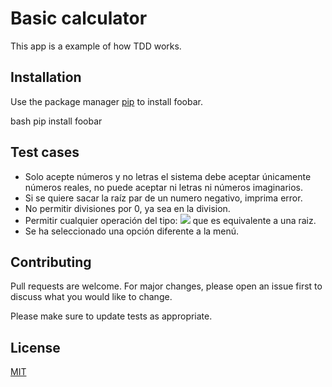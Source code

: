 # Basic calculator

This app is a example of how TDD works.


## Installation

Use the package manager [pip](https://pip.pypa.io/en/stable/) to install foobar.

bash
pip install foobar


## Test cases

- Solo acepte números y no letras el sistema debe aceptar únicamente números reales, no puede aceptar ni letras ni números imaginarios.
- Si se quiere sacar la raíz par de un numero negativo, imprima error.
- No permitir divisiones por 0, ya sea en la division.
- Permitir cualquier operación del tipo: <img src="https://render.githubusercontent.com/render/math?math=a^{1/b}"> que es equivalente a una raiz.
- Se ha seleccionado una opción diferente a la menú.


## Contributing
Pull requests are welcome. For major changes, please open an issue first to discuss what you would like to change.

Please make sure to update tests as appropriate.

## License
[MIT](https://choosealicense.com/licenses/mit/)
